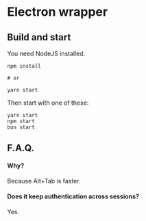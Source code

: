 # Electron wrapper

## Build and start

You need NodeJS installed.

```shell
npm install

# or

yarn start
```

Then start with one of these:

```shell
yarn start
npm start
bun start
```

## F.A.Q.

#### Why?

Because Alt+Tab is faster.

#### Does it keep authentication across sessions?

Yes.
